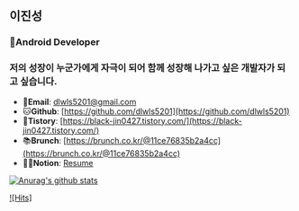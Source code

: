 ## 이진성

### 🐣Android Developer
### 저의 성장이 누군가에게 자극이 되어 함께 성장해 나가고 싶은 개발자가 되고 싶습니다.


- 📧**Email**: dlwls5201@gmail.com
- 🐱**Github**: [https://github.com/dlwls5201](https://github.com/dlwls5201)
- 📘**Tistory**: [https://black-jin0427.tistory.com/](https://black-jin0427.tistory.com/)
- 📚**Brunch**: [https://brunch.co.kr/@11ce76835b2a4cc](https://brunch.co.kr/@11ce76835b2a4cc)
- 🙇‍♂️**Notion**: [Resume](https://www.notion.so/6d2970c57357436299d5019f3c1a8ee1)

[![Anurag's github stats](https://github-readme-stats.vercel.app/api?username=dlwls5201)](https://github.com/anuraghazra/github-readme-stats)

[![Hits]]([![Hits](https://hits.seeyoufarm.com/api/count/incr/badge.svg?url=https%3A%2F%2Fgithub.com%2Fdlwls5201&count_bg=%2379C83D&title_bg=%23555555&icon=&icon_color=%23E7E7E7&title=hits&edge_flat=false)](https://hits.seeyoufarm.com))

<!--
**dlwls5201/dlwls5201** is a ✨ _special_ ✨ repository because its `README.md` (this file) appears on your GitHub profile.

Here are some ideas to get you started:

- 🔭 I’m currently working on ...
- 🌱 I’m currently learning ...
- 👯 I’m looking to collaborate on ...
- 🤔 I’m looking for help with ...
- 💬 Ask me about ...
- 📫 How to reach me: ...
- 😄 Pronouns: ...
- ⚡ Fun fact: ...
-->
